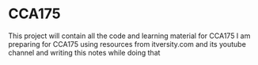 # CCA175
This project will contain all the code and learning material for CCA175
I am preparing for CCA175 using resources from itversity.com and its youtube channel and writing this notes while doing that
